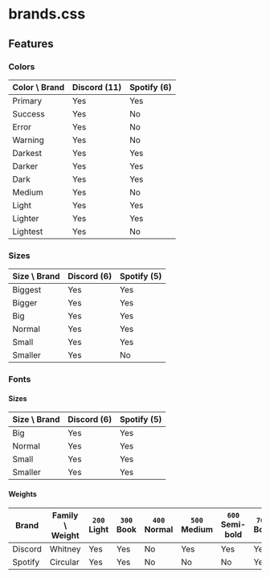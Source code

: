 # brands.css

## Features

### Colors

| Color \ Brand | Discord (11) | Spotify (6) |
|---------------|--------------|-------------|
| Primary       | Yes          | Yes         |
| Success       | Yes          | No          |
| Error         | Yes          | No          |
| Warning       | Yes          | No          |
| Darkest       | Yes          | Yes         |
| Darker        | Yes          | Yes         |
| Dark          | Yes          | Yes         |
| Medium        | Yes          | No          |
| Light         | Yes          | Yes         |
| Lighter       | Yes          | Yes         |
| Lightest      | Yes          | No          |

### Sizes

| Size \ Brand | Discord (6) | Spotify (5) |
|--------------|-------------|-------------|
| Biggest      | Yes         | Yes         |
| Bigger       | Yes         | Yes         |
| Big          | Yes         | Yes         |
| Normal       | Yes         | Yes         |
| Small        | Yes         | Yes         |
| Smaller      | Yes         | No          |

### Fonts

#### Sizes

| Size \ Brand | Discord (6) | Spotify (5) |
|--------------|-------------|-------------|
| Big          | Yes         | Yes         |
| Normal       | Yes         | Yes         |
| Small        | Yes         | Yes         |
| Smaller      | Yes         | Yes         |

#### Weights

| Brand   | Family \ Weight | `200` Light | `300` Book | `400` Normal | `500` Medium | `600` Semi-bold | `700` Bold | `800` Black |
|---------|-----------------|-------------|------------|--------------|--------------|-----------------|------------|-------------|
| Discord | Whitney         | Yes         | Yes        | No           | Yes          | Yes             | Yes        | No          |
| Spotify | Circular        | Yes         | Yes        | No           | No           | No              | Yes        | Yes         |